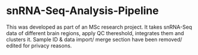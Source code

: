 # snRNA-Seq-Analysis-Pipeline

This was developed as part of an MSc research project.
It takes snRNA-Seq data of different brain regions, apply QC thereshold, integrates them and clusters it.
Sample ID & data import/ merge section have been removed/ edited for privacy reasons.
